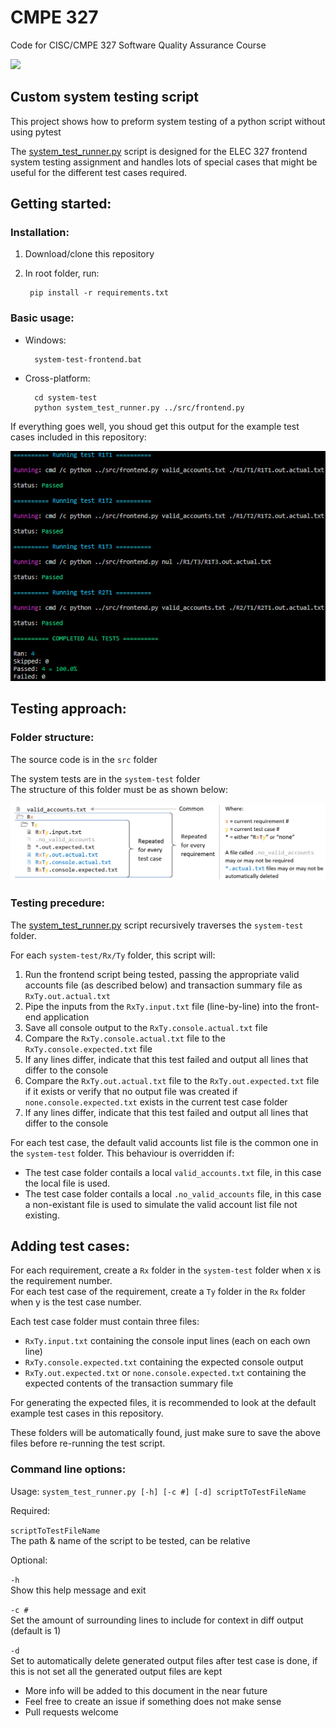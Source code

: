 # CMPE 327
Code for CISC/CMPE 327 Software Quality Assurance Course

[![](https://github.com/vacer25/CMPE-327/workflows/Master%20Test/badge.svg)](https://github.com/vacer25/CMPE-327/actions)

## Custom system testing script
This project shows how to preform system testing of a python script without using pytest

The [system_test_runner.py](system-test/system_test_runner.py) script is designed for the ELEC 327 frontend system testing assignment and handles lots of special cases that might be useful for the different test cases required.

## Getting started:

### Installation:

1. Download/clone this repository
2. In root folder, run:<br>

        pip install -r requirements.txt

### Basic usage:</br>
- Windows:</br>

        system-test-frontend.bat

- Cross-platform:</br>

        cd system-test
        python system_test_runner.py ../src/frontend.py

If everything goes well, you shoud get this output for the example test cases included in this repository:

<img src="docs/example_testcases_all_passed.png" alt="Example Testcases All Passed"/>

## Testing approach:

### Folder structure:

The source code is in the `src` folder

The system tests are in the `system-test` folder</br>
The structure of this folder must be as shown below:

<img src="docs/folder_structure.png" alt="Folder Structure"/>

### Testing precedure:

The [system_test_runner.py](system-test/system_test_runner.py) script recursively traverses the `system-test` folder.
       
For each `system-test/Rx/Ty` folder, this script will:

1. Run the frontend script being tested, passing the appropriate valid accounts file (as described below) and transaction summary file as `RxTy.out.actual.txt`
2. Pipe the inputs from the `RxTy.input.txt` file (line-by-line) into the front-end application
3. Save all console output to the `RxTy.console.actual.txt` file
4. Compare the `RxTy.console.actual.txt` file to the `RxTy.console.expected.txt` file
5. If any lines differ, indicate that this test failed and output all lines that differ to the console
6. Compare the `RxTy.out.actual.txt` file to the `RxTy.out.expected.txt` file if it exists or verify that no output file was created if `none.console.expected.txt` exists in the current test case folder
7. If any lines differ, indicate that this test failed and output all lines that differ to the console

For each test case, the default valid accounts list file is the common one in the `system-test` folder.
This behaviour is overridden if:
- The test case folder contails a local `valid_accounts.txt` file, in this case the local file is used.
- The test case folder contails a local `.no_valid_accounts` file, in this case a non-existant file is used to simulate the valid account list file not existing.

## Adding test cases:

For each requirement, create a `Rx` folder in the `system-test` folder when x is the requirement number.</br>
For each test case of the requirement, create a `Ty` folder in the `Rx` folder when y is the test case number.

Each test case folder must contain three files:
- `RxTy.input.txt` containing the console input lines (each on each own line)
- `RxTy.console.expected.txt` containing the expected console output
- `RxTy.out.expected.txt` or `none.console.expected.txt` containing the expected contents of the transaction summary file

For generating the expected files, it is recommended to look at the default example test cases in this repository.

These folders will be automatically found, just make sure to save the above files before re-running the test script.

### Command line options:
Usage: `system_test_runner.py [-h] [-c #] [-d] scriptToTestFileName`

Required:

  `scriptToTestFileName`</br>
  The path & name of the script to be tested, can be relative

Optional:

  `-h`</br>
  Show this help message and exit

  `-c #`</br>
  Set the amount of surrounding lines to include for context in diff output (default is 1)

  `-d`</br>
  Set to automatically delete generated output files after test case is done, if this is not set all the generated output files are kept


- More info will be added to this document in the near future
- Feel free to create an issue if something does not make sense
- Pull requests welcome
